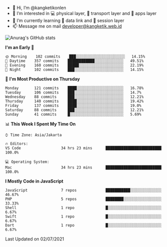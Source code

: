 - 👋 Hi, I’m @kangketikonlen
- 👀 I’m interested in :computer: physical layer, :truck: transport layer and :floppy_disk: apps layer
- 🌱 I’m currently learning :electric_plug: data link and :mag_right: session layer
- 📫 Message me on mail developer@kangketik.web.id

![Anurag's GitHub stats](https://github-readme-stats.vercel.app/api?username=kangketikonlen&count_private=true&show_icons=true&theme=tokyonight)

<!--START_SECTION:waka-->
**I'm an Early 🐤** 

```text
🌞 Morning    102 commits    ███░░░░░░░░░░░░░░░░░░░░░░   14.15% 
🌆 Daytime    357 commits    ████████████░░░░░░░░░░░░░   49.51% 
🌃 Evening    160 commits    █████░░░░░░░░░░░░░░░░░░░░   22.19% 
🌙 Night      102 commits    ███░░░░░░░░░░░░░░░░░░░░░░   14.15%

```
📅 **I'm Most Productive on Thursday** 

```text
Monday       121 commits    ████░░░░░░░░░░░░░░░░░░░░░   16.78% 
Tuesday      106 commits    ███░░░░░░░░░░░░░░░░░░░░░░   14.7% 
Wednesday    88 commits     ███░░░░░░░░░░░░░░░░░░░░░░   12.21% 
Thursday     140 commits    ████░░░░░░░░░░░░░░░░░░░░░   19.42% 
Friday       137 commits    ████░░░░░░░░░░░░░░░░░░░░░   19.0% 
Saturday     88 commits     ███░░░░░░░░░░░░░░░░░░░░░░   12.21% 
Sunday       41 commits     █░░░░░░░░░░░░░░░░░░░░░░░░   5.69%

```


📊 **This Week I Spent My Time On** 

```text
⌚︎ Time Zone: Asia/Jakarta

🔥 Editors: 
VS Code                  34 hrs 23 mins      █████████████████████████   100.0%

💻 Operating System: 
Mac                      34 hrs 23 mins      █████████████████████████   100.0%

```

**I Mostly Code in JavaScript** 

```text
JavaScript               7 repos             ███████████░░░░░░░░░░░░░░   46.67% 
PHP                      5 repos             ████████░░░░░░░░░░░░░░░░░   33.33% 
Shell                    1 repo              █░░░░░░░░░░░░░░░░░░░░░░░░   6.67% 
Swift                    1 repo              █░░░░░░░░░░░░░░░░░░░░░░░░   6.67% 
Dart                     1 repo              █░░░░░░░░░░░░░░░░░░░░░░░░   6.67%

```



 Last Updated on 02/07/2021
<!--END_SECTION:waka-->


<!---
kangketikonlen/kangketikonlen is a ✨ special ✨ repository because its `README.md` (this file) appears on your GitHub profile.
You can click the Preview link to take a look at your changes.
--->
